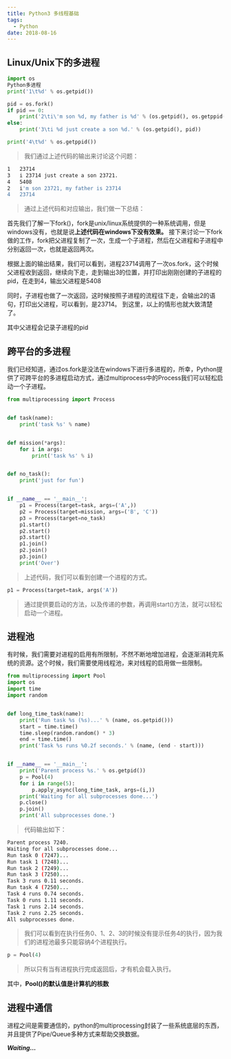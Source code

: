 ```yaml
---
title: Python3 多线程基础
tags:
  - Python
date: 2018-08-16
---
```


## Linux/Unix下的多进程

```python
import os
Python多进程
print('1\t%d' % os.getpid())

pid = os.fork()
if pid == 0:
    print('2\ti\'m son %d, my father is %d' % (os.getpid(), os.getppid()))
else:
    print('3\ti %d just create a son %d.' % (os.getpid(), pid))

print('4\t%d' % os.getppid())
```

> 我们通过上述代码的输出来讨论这个问题：

```sh
1   23714
3   i 23714 just create a son 23721.
4   5408
2   i'm son 23721, my father is 23714
4   23714
```

> 通过上述代码和对应输出，我们做一下总结：

首先我们了解一下fork()，fork是unix/linux系统提供的一种系统调用，但是windows没有，也就是说**上述代码在windows下没有效果。**
接下来讨论一下fork做的工作，fork把父进程复制了一次，生成一个子进程，然后在父进程和子进程中分别返回一次，也就是返回两次。

根据上面的输出结果，我们可以看到，进程23714调用了一次os.fork，这个时候父进程收到返回，继续向下走，走到输出3的位置，并打印出刚刚创建的子进程的pid，在走到4，输出父进程是5408

同时，子进程也做了一次返回，这时候按照子进程的流程往下走，会输出2的语句，打印出父进程，可以看到，是23714。
到这里，以上的情形也就大致清楚了。

其中父进程会记录子进程的pid

## 跨平台的多进程

我们已经知道，通过os.fork是没法在windows下进行多进程的，所幸，Python提供了可跨平台的多进程启动方式，通过multiprocess中的Process我们可以轻松启动一个子进程。

```python
from multiprocessing import Process


def task(name):
    print('task %s' % name)


def mission(*args):
    for i in args:
        print('task %s' % i)


def no_task():
    print('just for fun')


if __name__ == '__main__':
    p1 = Process(target=task, args=('A',))
    p2 = Process(target=mission, args=('B', 'C'))
    p3 = Process(target=no_task)
    p1.start()
    p2.start()
    p3.start()
    p1.join()
    p2.join()
    p3.join()
    print('Over')
```

> 上述代码，我们可以看到创建一个进程的方式。

```python
p1 = Process(target=task, args('A'))
```

> 通过提供要启动的方法，以及传递的参数，再调用start()方法，就可以轻松启动一个进程。

## 进程池

有时候，我们需要对进程的启用有所限制，不然不断地增加进程，会逐渐消耗完系统的资源。这个时候，我们需要使用线程池，来对线程的启用做一些限制。

```python
from multiprocessing import Pool
import os
import time
import random


def long_time_task(name):
    print('Run task %s (%s)...' % (name, os.getpid()))
    start = time.time()
    time.sleep(random.random() * 3)
    end = time.time()
    print('Task %s runs %0.2f seconds.' % (name, (end - start)))


if __name__ == '__main__':
    print('Parent process %s.' % os.getpid())
    p = Pool(4)
    for i in range(5):
        p.apply_async(long_time_task, args=(i,))
    print('Waiting for all subprocesses done...')
    p.close()
    p.join()
    print('All subprocesses done.')
```

> 代码输出如下：

```sh
Parent process 7240.
Waiting for all subprocesses done...
Run task 0 (7247)...
Run task 1 (7248)...
Run task 2 (7249)...
Run task 3 (7250)...
Task 3 runs 0.11 seconds.
Run task 4 (7250)...
Task 4 runs 0.74 seconds.
Task 0 runs 1.11 seconds.
Task 1 runs 2.14 seconds.
Task 2 runs 2.25 seconds.
All subprocesses done.
```

> 我们可以看到在执行任务0、1、2、3的时候没有提示任务4的执行，因为我们的进程池最多只能容纳4个进程执行。

```python
p = Pool(4)
```

> 所以只有当有进程执行完成返回后，才有机会载入执行。

其中，**Pool()的默认值是计算机的核数**

## 进程中通信

进程之间是需要通信的，python的multiprocessing封装了一些系统底层的东西，并且提供了Pipe/Queue多种方式来帮助交换数据。

***Waiting...***
